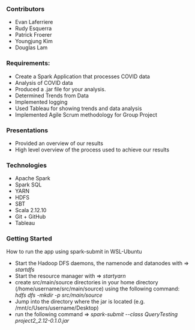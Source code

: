 
### Contributors
- Evan Laferriere
- Rudy Esquerra
- Patrick Froerer
- Youngjung Kim
- Douglas Lam


### Requirements:
- Create a Spark Application that processes COVID data
- Analysis of COVID data
- Produced a .jar file for your analysis.
- Determined Trends from Data
- Implemented logging
- Used Tableau for showing trends and data analysis
- Implemented Agile Scrum methodology for Group Project



### Presentations
- Provided an overview of our results
- High level overview of the process used to achieve our results



### Technologies
- Apache Spark
- Spark SQL
- YARN
- HDFS
- SBT
- Scala 2.12.10
- Git + GitHub
- Tableau



### Getting Started
How to run the app using spark-submit in WSL-Ubuntu

<ul>
<li>Start the Hadoop DFS daemons, the namenode and datanodes with => <i>startdfs</i></li>
<li>Start the resource manager with => <i>startyarn</i></li>
<li>create src/main/source directories in your home directory (/home/username/src/main/source) using the following command: <br>
<i>hdfs dfs -mkdir -p src/main/source</i></li>
<li>Jump into the directory where the jar is located (e.g. /mnt/c/Users/username/Desktop)</li>
<li>run the following command => <i>spark-submit --class QueryTesting project2_2.12-0.1.0.jar</i>
</ul>
